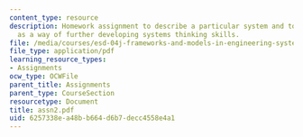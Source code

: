 ```yaml
---
content_type: resource
description: Homework assignment to describe a particular system and to use that system
  as a way of further developing systems thinking skills.
file: /media/courses/esd-04j-frameworks-and-models-in-engineering-systems-engineering-system-design-spring-2007/6257338ea48bb664d6b7decc4558e4a1_assn2.pdf
file_type: application/pdf
learning_resource_types:
- Assignments
ocw_type: OCWFile
parent_title: Assignments
parent_type: CourseSection
resourcetype: Document
title: assn2.pdf
uid: 6257338e-a48b-b664-d6b7-decc4558e4a1
---
```

